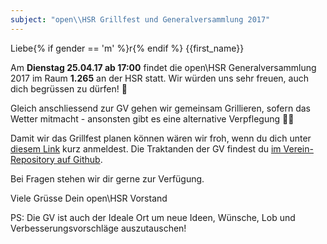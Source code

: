 ```yaml
---
subject: "open\\HSR Grillfest und Generalversammlung 2017"
---
```


Liebe{% if gender == 'm' %}r{% endif %} {{first_name}}

Am **Dienstag 25.04.17 ab 17:00** findet die open\HSR Generalversammlung 2017 im Raum **1.265** an der HSR statt. Wir würden uns sehr freuen, auch dich begrüssen zu dürfen! 🎉

Gleich anschliessend zur GV gehen wir gemeinsam Grillieren, sofern das Wetter mitmacht - ansonsten gibt es eine alternative Verpflegung 🍕😉

Damit wir das Grillfest planen können wären wir froh, wenn du dich unter [diesem Link](http://doodle.com/poll/emshv6uf87z2thbp) kurz anmeldest. Die Traktanden der GV findest du [im Verein-Repository auf Github](https://github.com/openhsr/verein/blob/master/protokolle/2017/04_generalversammlung/protokoll.md).

Bei Fragen stehen wir dir gerne zur Verfügung.

Viele Grüsse
Dein open\HSR Vorstand

PS: Die GV ist auch der Ideale Ort um neue Ideen, Wünsche, Lob und Verbesserungsvorschläge auszutauschen! 
